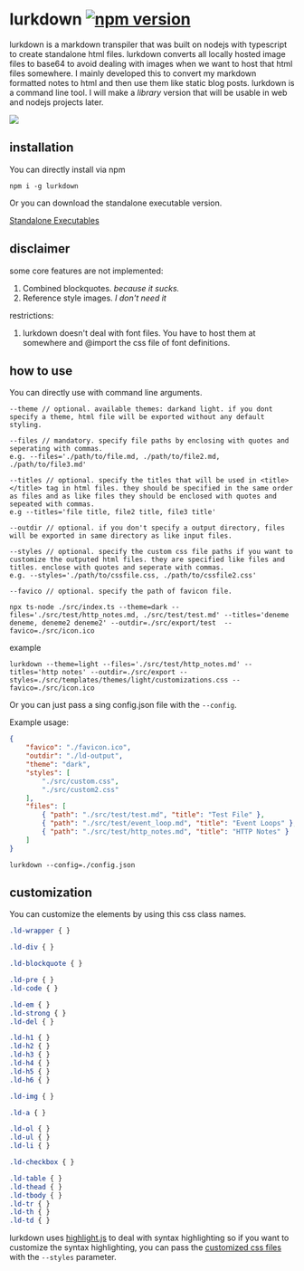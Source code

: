 # lurkdown [![npm version](https://badge.fury.io/js/lurkdown.svg)](https://badge.fury.io/js/lurkdown)

lurkdown is a markdown transpiler that was built on nodejs with typescript to create standalone html files. lurkdown converts all locally hosted image files to base64 to avoid dealing with images when we want to host that html files somewhere. I mainly developed this to convert my markdown formatted notes to html and then use them like static blog posts. lurkdown is a command line tool. I will make a *library* version that will be usable in web and nodejs projects later.

![](https://raw.githubusercontent.com/obsfx/lurkdown/master/demo.gif)



## installation

You can directly install via npm

```
npm i -g lurkdown
```

Or you can download the standalone executable version.

[Standalone Executables](https://github.com/obsfx/lurkdown/releases)

## disclaimer

some core features are not implemented:

1.  Combined blockquotes. *because it sucks.*
2.  Reference style images. *I don't need it*

restrictions:

1. lurkdown doesn't deal with font files. You have to host them at somewhere and @import the css file of font definitions.



## how to use

You can directly use with command line arguments.

```
--theme // optional. available themes: darkand light. if you dont specify a theme, html file will be exported without any default styling.

--files // mandatory. specify file paths by enclosing with quotes and seperating with commas. 
e.g. --files='./path/to/file.md, ./path/to/file2.md, ./path/to/file3.md'

--titles // optional. specify the titles that will be used in <title></title> tag in html files. they should be specified in the same order as files and as like files they should be enclosed with quotes and sepeated with commas.
e.g --titles='file title, file2 title, file3 title'

--outdir // optional. if you don't specify a output directory, files will be exported in same directory as like input files.

--styles // optional. specify the custom css file paths if you want to customize the outputed html files. they are specified like files and titles. enclose with quotes and seperate with commas.
e.g. --styles='./path/to/cssfile.css, ./path/to/cssfile2.css'

--favico // optional. specify the path of favicon file.

npx ts-node ./src/index.ts --theme=dark --files='./src/test/http_notes.md, ./src/test/test.md' --titles='deneme deneme, deneme2 deneme2' --outdir=./src/export/test  --favico=./src/icon.ico
```

example

```
lurkdown --theme=light --files='./src/test/http_notes.md' --titles='http notes' --outdir=./src/export --styles=./src/templates/themes/light/customizations.css --favico=./src/icon.ico

```



Or you can just pass a sing config.json file with the `--config`.

Example usage:

```json
{
    "favico": "./favicon.ico",
    "outdir": "./ld-output",
    "theme": "dark",
    "styles": [
        "./src/custom.css",
        "./src/custom2.css"
    ],
    "files": [
        { "path": "./src/test/test.md", "title": "Test File" },
        { "path": "./src/test/event_loop.md", "title": "Event Loops" },
        { "path": "./src/test/http_notes.md", "title": "HTTP Notes" }
    ]
}
```

```
lurkdown --config=./config.json
```



## customization

You can customize the elements by using this css class names.

```css
.ld-wrapper { }

.ld-div { }

.ld-blockquote { }

.ld-pre { }
.ld-code { }

.ld-em { }
.ld-strong { }
.ld-del { }

.ld-h1 { }
.ld-h2 { }
.ld-h3 { }
.ld-h4 { }
.ld-h5 { }
.ld-h6 { }

.ld-img { }

.ld-a { }

.ld-ol { }
.ld-ul { }
.ld-li { }

.ld-checkbox { }

.ld-table { }
.ld-thead { }
.ld-tbody { }
.ld-tr { }
.ld-th { } 
.ld-td { }
```

lurkdown uses [highlight.js](https://github.com/highlightjs/highlight.js) to deal with syntax highlighting so if you want to customize the syntax highlighting, you can pass the [customized css files](https://highlightjs.org/static/demo/) with the `--styles` parameter.

